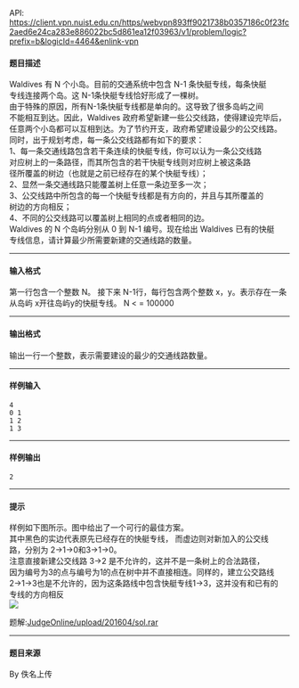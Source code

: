 API: https://client.vpn.nuist.edu.cn/https/webvpn893ff9021738b0357186c0f23fc2aed6e24ca283e886022bc5d861ea12f03963/v1/problem/logic?prefix=b&logicId=4464&enlink-vpn

#### 题目描述

Waldives 有 N 个小岛。目前的交通系统中包含 N-1 条快艇专线，每条快艇  
专线连接两个岛。这 N-1条快艇专线恰好形成了一棵树。  
由于特殊的原因，所有N-1条快艇专线都是单向的。这导致了很多岛屿之间  
不能相互到达。因此，Waldives 政府希望新建一些公交线路，使得建设完毕后，  
任意两个小岛都可以互相到达。为了节约开支，政府希望建设最少的公交线路。   
同时，出于规划考虑，每一条公交线路都有如下的要求：  
1、每一条交通线路包含若干条连续的快艇专线，你可以认为一条公交线路  
对应树上的一条路径，而其所包含的若干快艇专线则对应树上被这条路  
径所覆盖的树边（也就是之前已经存在的某个快艇专线）；  
2、显然一条交通线路只能覆盖树上任意一条边至多一次；  
3、公交线路中所包含的每一个快艇专线都是有方向的，并且与其所覆盖的  
树边的方向相反；  
4、不同的公交线路可以覆盖树上相同的点或者相同的边。  
Waldives 的 N 个岛屿分别从 0 到 N-1 编号。现在给出 Waldives 已有的快艇  
专线信息，请计算最少所需要新建的交通线路的数量。

---

#### 输入格式

第一行包含一个整数 N。 接下来 N-1行，每行包含两个整数 x，y。表示存在一条从岛屿 x开往岛屿y的快艇专线。 N < = 100000

---

#### 输出格式

输出一行一个整数，表示需要建设的最少的交通线路数量。

---

#### 样例输入
```
4
0 1
1 2
1 3
```

---

#### 样例输出
```
2
```

---

#### 提示

样例如下图所示。图中给出了一个可行的最佳方案。  
其中黑色的实边代表原先已经存在的快艇专线， 而虚边则对新加入的公交线  
路，分别为 2->1->0和3->1->0。  
注意直接新建公交线路 3->2 是不允许的，这并不是一条树上的合法路径，  
因为编号为3的点与编号为1的点在树中并不直接相连。同样的，建立公交路线  
2->1->3也是不允许的，因为这条路线中包含快艇专线1->3，这并没有和已有的  
专线的方向相反  
![](../file/4464_0.png)

题解:[JudgeOnline/upload/201604/sol.rar](/JudgeOnline/upload/201604/sol.rar)

---

#### 题目来源

By 佚名上传